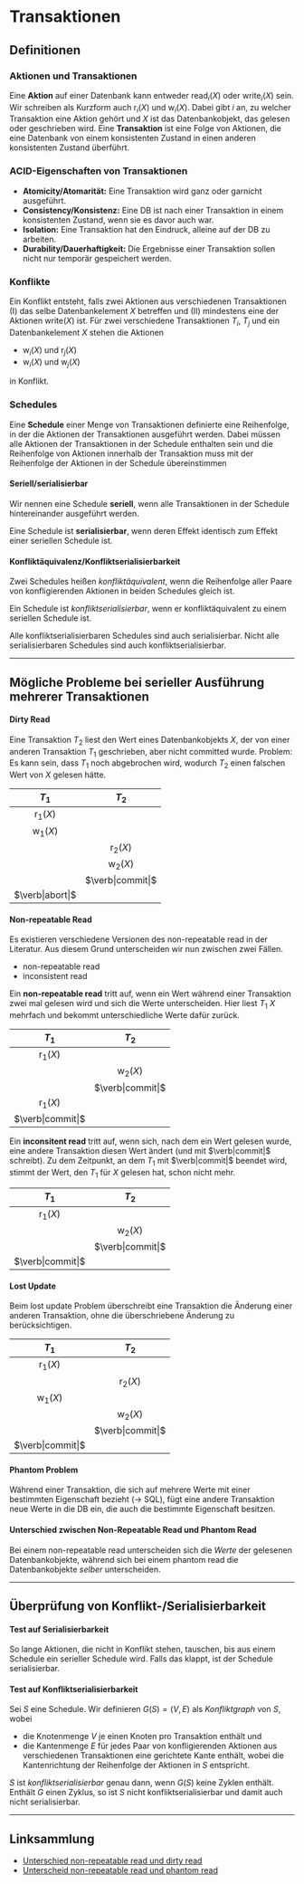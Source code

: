# Transaktionen

## Definitionen

### Aktionen und Transaktionen

Eine **Aktion** auf einer Datenbank kann entweder $\mathrm{read}_i(X)$ oder $\mathrm{write}_i(X)$ sein. 
Wir schreiben als Kurzform auch $\mathrm{r}_i(X)$ und $\mathrm{w}_i(X)$. 
Dabei gibt $i$ an, zu welcher Transaktion eine Aktion gehört und $X$ ist das Datenbankobjekt, das gelesen oder geschrieben wird.
Eine **Transaktion** ist eine Folge von Aktionen, die eine Datenbank von einem konsistenten Zustand in einen anderen konsistenten Zustand überführt.


### ACID-Eigenschaften von Transaktionen

- **Atomicity/Atomarität:** Eine Transaktion wird ganz oder garnicht ausgeführt.
- **Consistency/Konsistenz:** Eine DB ist nach einer Transaktion in einem konsistenten Zustand, wenn sie es davor auch war.
- **Isolation:** Eine Transaktion hat den Eindruck, alleine auf der DB zu arbeiten.
- **Durability/Dauerhaftigkeit:** Die Ergebnisse einer Transaktion sollen nicht nur temporär gespeichert werden.


### Konflikte

Ein Konflikt entsteht, falls zwei Aktionen aus verschiedenen Transaktionen ($\mathrm{I}$) das selbe Datenbankelement $X$ betreffen und ($\mathrm{II}$) mindestens eine der Aktionen $\mathrm{write}(X)$ ist.
Für zwei verschiedene Transaktionen $T_i$, $T_j$ und ein Datenbankelement $X$ stehen die Aktionen
- $\mathrm{w}_i(X)$ und $\mathrm{r}_j(X)$
- $\mathrm{w}_i(X)$ und $\mathrm{w}_j(X)$

in Konflikt.


### Schedules

Eine **Schedule** einer Menge von Transaktionen definierte eine Reihenfolge, in der die Aktionen der Transaktionen ausgeführt werden.
Dabei müssen alle Aktionen der Transaktionen in der Schedule enthalten sein und die Reihenfolge von Aktionen innerhalb der Transaktion muss mit der Reihenfolge der Aktionen in der Schedule übereinstimmen

#### Seriell/serialisierbar

Wir nennen eine Schedule **seriell**, wenn alle Transaktionen in der Schedule hintereinander ausgeführt werden.

Eine Schedule ist **serialisierbar**, wenn deren Effekt identisch zum Effekt einer seriellen Schedule ist.

#### Konfliktäquivalenz/Konfliktserialisierbarkeit

Zwei Schedules heißen *konfliktäquivalent*, wenn die Reihenfolge aller Paare von konfligierenden Aktionen in beiden Schedules gleich ist.

Ein Schedule ist *konfliktserialisierbar*, wenn er konfliktäquivalent zu einem seriellen Schedule ist.

Alle konfliktserialisierbaren Schedules sind auch serialisierbar. Nicht alle serialisierbaren Schedules sind auch konfliktserialisierbar.

---

## Mögliche Probleme bei serieller Ausführung mehrerer Transaktionen

#### Dirty Read

Eine Transaktion $T_2$ liest den Wert eines Datenbankobjekts $X$, der von einer anderen Transaktion $T_1$ geschrieben, aber nicht committed wurde.
Problem: Es kann sein, dass $T_1$ noch abgebrochen wird, wodurch $T_2$ einen falschen Wert von $X$ gelesen hätte.

| $T_1$ | $T_2$ |
| :---: |:---:|
| $\mathrm{r}_1(X)$ | |
| $\mathrm{w}_1(X)$ | |
| | $\mathrm{r}_2(X)$ |
| | $\mathrm{w}_2(X)$ |
| | $\verb\|commit\|$ |
| $\verb\|abort\|$ | |
  
#### Non-repeatable Read

Es existieren verschiedene Versionen des non-repeatable read in der Literatur. 
Aus diesem Grund unterscheiden wir nun zwischen zwei Fällen.
- non-repeatable read
- inconsistent read

Ein **non-repeatable read** tritt auf, wenn ein Wert während einer Transaktion zwei mal gelesen wird und sich die Werte unterscheiden.
Hier liest $T_1$ $X$ mehrfach und bekommt unterschiedliche Werte dafür zurück.

| $T_1$ | $T_2$ |
| :---: |:---:|
| $\mathrm{r}_1(X)$ | |
| | $\mathrm{w}_2(X)$ |
| | $\verb\|commit\|$ |
| $\mathrm{r}_1(X)$ | |
| $\verb\|commit\|$ | |

Ein **inconsitent read** tritt auf, wenn sich, nach dem ein Wert gelesen wurde, eine andere Transaktion diesen Wert ändert (und mit $\verb|commit|$ schreibt).
Zu dem Zeitpunkt, an dem $T_1$ mit $\verb|commit|$ beendet wird, stimmt der Wert, den $T_1$ für $X$ gelesen hat, schon nicht mehr.

| $T_1$ | $T_2$ |
| :---: |:---:|
| $\mathrm{r}_1(X)$ | |
| | $\mathrm{w}_2(X)$ |
| | $\verb\|commit\|$ |
| $\verb\|commit\|$ | |

#### Lost Update

Beim lost update Problem überschreibt eine Transaktion die Änderung einer anderen Transaktion, ohne die überschriebene Änderung zu berücksichtigen.

| $T_1$ | $T_2$ |
| :---: |:---:|
| $\mathrm{r}_1(X)$ | |
| | $\mathrm{r}_2(X)$ |
| $\mathrm{w}_1(X)$ | |
| | $\mathrm{w}_2(X)$ |
| | $\verb\|commit\|$ |
| $\verb\|commit\|$ | |

#### Phantom Problem

Während einer Transaktion, die sich auf mehrere Werte mit einer bestimmten Eigenschaft bezieht ($\rightarrow$ SQL), fügt eine andere Transaktion neue Werte in die DB ein, die auch die bestimmte Eigenschaft besitzen.

#### Unterschied zwischen Non-Repeatable Read und Phantom Read

Bei einem non-repeatable read unterscheiden sich die *Werte* der gelesenen Datenbankobjekte, während sich bei einem phantom read die Datenbankobjekte *selber* unterscheiden.

---

## Überprüfung von Konflikt-/Serialisierbarkeit


#### Test auf Serialisierbarkeit

So lange Aktionen, die nicht in Konflikt stehen, tauschen, bis aus einem Schedule ein serieller Schedule wird. 
Falls das klappt, ist der Schedule serialisierbar.



#### Test auf Konfliktserialisierbarkeit

Sei $S$ eine Schedule. Wir definieren $G(S)=\left(V,E\right)$ als *Konfliktgraph* von $S$, wobei
- die Knotenmenge $V$ je einen Knoten pro Transaktion enthält und
- die Kantenmenge $E$ für jedes Paar von konfligierenden Aktionen aus verschiedenen Transaktionen eine gerichtete Kante enthält, wobei die Kantenrichtung der Reihenfolge der Aktionen in $S$ entspricht.

$S$ ist *konfliktserialisierbar* genau dann, wenn $G(S)$ keine Zyklen enthält. Enthält $G$ einen Zyklus, so ist $S$ nicht konfliktserialisierbar und damit auch nicht serialisierbar.



---

## Linksammlung

- [Unterschied non-repeatable read und dirty read](https://stackoverflow.com/questions/18297626/difference-between-non-repeatable-read-vs-dirty-read?noredirect=1&lq=1)
- [Unterscheid non-repeatable read und phantom read](https://stackoverflow.com/questions/11043712/what-is-the-difference-between-non-repeatable-read-and-phantom-read)

